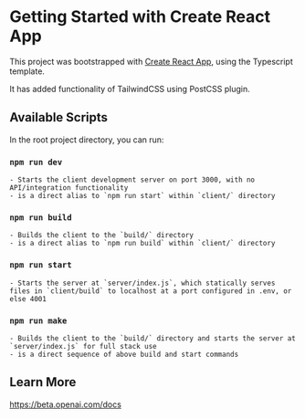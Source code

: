 # Getting Started with Create React App

This project was bootstrapped with [Create React App](https://github.com/facebook/create-react-app), using the Typescript template.

It has added functionality of TailwindCSS using PostCSS plugin.

## Available Scripts

In the root project directory, you can run:

### `npm run dev`

    - Starts the client development server on port 3000, with no API/integration functionality
    - is a direct alias to `npm run start` within `client/` directory

### `npm run build`

    - Builds the client to the `build/` directory
    - is a direct alias to `npm run build` within `client/` directory

### `npm run start`

    - Starts the server at `server/index.js`, which statically serves files in `client/build` to localhost at a port configured in .env, or else 4001

### `npm run make`

    - Builds the client to the `build/` directory and starts the server at `server/index.js` for full stack use
    - is a direct sequence of above build and start commands

## Learn More

https://beta.openai.com/docs
